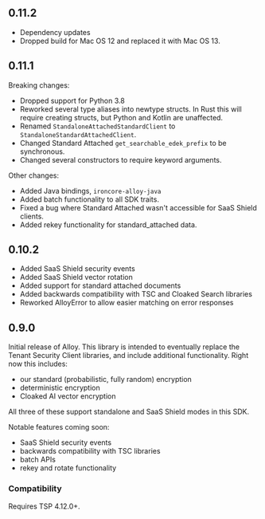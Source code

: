 ## 0.11.2

- Dependency updates
- Dropped build for Mac OS 12 and replaced it with Mac OS 13.

## 0.11.1

Breaking changes:

- Dropped support for Python 3.8
- Reworked several type aliases into newtype structs. In Rust this will require creating structs, but Python and Kotlin are unaffected.
- Renamed `StandaloneAttachedStandardClient` to `StandaloneStandardAttachedClient`.
- Changed Standard Attached `get_searchable_edek_prefix` to be synchronous.
- Changed several constructors to require keyword arguments.

Other changes:

- Added Java bindings, `ironcore-alloy-java`
- Added batch functionality to all SDK traits.
- Fixed a bug where Standard Attached wasn't accessible for SaaS Shield clients.
- Added rekey functionality for standard_attached data.

## 0.10.2

- Added SaaS Shield security events
- Added SaaS Shield vector rotation
- Added support for standard attached documents
- Added backwards compatibility with TSC and Cloaked Search libraries
- Reworked AlloyError to allow easier matching on error responses

## 0.9.0

Initial release of Alloy. This library is intended to eventually replace the Tenant Security Client libraries, and include additional functionality. Right now this includes:

- our standard (probabilistic, fully random) encryption
- deterministic encryption
- Cloaked AI vector encryption

All three of these support standalone and SaaS Shield modes in this SDK.

Notable features coming soon:

- SaaS Shield security events
- backwards compatibility with TSC libraries
- batch APIs
- rekey and rotate functionality

### Compatibility

Requires TSP 4.12.0+.
